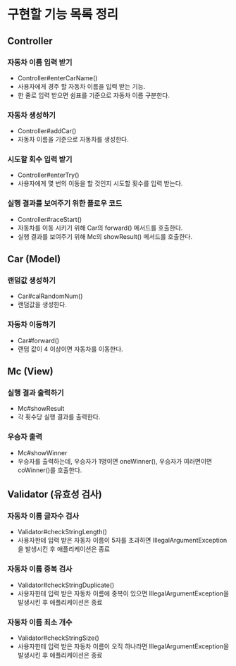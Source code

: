 # 구현할 기능 목록 정리

## Controller
### 자동차 이름 입력 받기
- Controller#enterCarName() 
- 사용자에게 경주 할 자동차 이름을 입력 받는 기능.
- 한 줄로 입력 받으면 쉼표를 기준으로 자동차 이름 구분한다.

### 자동차 생성하기 
- Controller#addCar()
- 자동차 이름을 기준으로 자동차를 생성한다.

### 시도할 회수 입력 받기
- Controller#enterTry()
- 사용자에게 몇 번의 이동을 할 것인지 시도할 횟수를 입력 받는다.

### 실행 결과를 보여주기 위한 플로우 코드
- Controller#raceStart()
- 자동차를 이동 시키기 위해 Car의 forward() 메서드를 호출한다.
- 실행 결과를 보여주기 위해 Mc의 showResult() 메서드를 호출한다.


## Car (Model)
### 랜덤값 생성하기
- Car#calRandomNum()
- 랜덤값을 생성한다.

### 자동차 이동하기 
- Car#forward()
- 랜덤 값이 4 이상이면 자동차를 이동한다.

## Mc (View)
### 실행 결과 출력하기
- Mc#showResult
- 각 횟수당 실행 결과를 출력한다.

### 우승자 출력
- Mc#showWinner
- 우승자를 출력하는데, 우승자가 1명이면 oneWinner(), 우승자가 여러면이면 coWinner()를 호출한다.


## Validator (유효성 검사)

### 자동차 이름 글자수 검사 
- Validator#checkStringLength()
- 사용자한테 입력 받은 자동차 이름이 5자를 초과하면 IllegalArgumentException을 발생시킨 후 애플리케이션은 종료

### 자동차 이름 중복 검사
- Validator#checkStringDuplicate()
- 사용자한테 입력 받은 자동차 이름에 중복이 있으면 IllegalArgumentException을 발생시킨 후 애플리케이션은 종료

### 자동차 이름 최소 개수
- Validator#checkStringSize()
- 사용자한테 입력 받은 자동차 이름이 오직 하나라면 IllegalArgumentException을 발생시킨 후 애플리케이션은 종료
